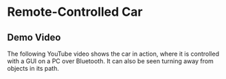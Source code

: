 # Remote-Controlled Car

## Demo Video

The following YouTube video shows the car in action, where it is controlled with a GUI on a PC over Bluetooth. It can also be seen turning away from objects in its path.
